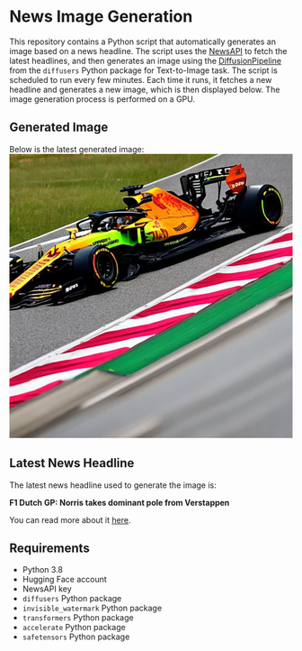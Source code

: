 # News Image Generation
This repository contains a Python script that automatically generates an image based on a news headline. The script uses the [NewsAPI](https://newsapi.org/) to fetch the latest headlines, and then generates an image using the [DiffusionPipeline](https://github.com/huggingface/diffusers) from the `diffusers` Python package for Text-to-Image task.
The script is scheduled to run every few minutes. Each time it runs, it fetches a new headline and generates a new image, which is then displayed below. The image generation process is performed on a GPU.

## Generated Image
Below is the latest generated image:
![Generated Image](image.png)

## Latest News Headline
The latest news headline used to generate the image is:

**F1 Dutch GP: Norris takes dominant pole from Verstappen**

You can read more about it [here](https://news.google.com/rss/articles/CBMioAFBVV95cUxOcGg0UjlNOFFTY2t4OXFlUHNzbHZKWE9HSU10ejEyQllRcmFiUTlVMVM5dVQyVWczbkJRYVgwUG80MnZtMkk3cDhHajdIS1A3SmxDc0tIcnktYWUtQ2NieEU2aWNZd0RZWTdmSUo5U3FCT1p1enpzVUJFejF5cS16cmhDQWdoakhNb2dWS1JScEEzOWhSU29JMFpOdzVFcGFR?oc=5).

## Requirements
- Python 3.8
- Hugging Face account
- NewsAPI key
- `diffusers` Python package
- `invisible_watermark` Python package
- `transformers` Python package
- `accelerate` Python package
- `safetensors` Python package
